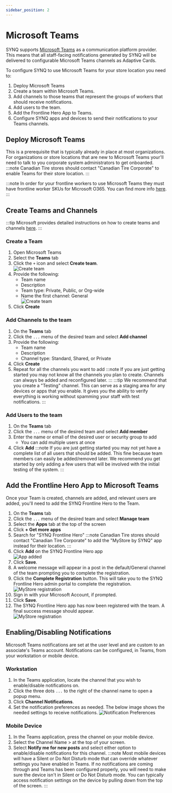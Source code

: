```yaml
---
sidebar_position: 2
---
```


# Microsoft Teams
SYNQ supports [Microsoft Teams](https://teams.microsoft.com) as a communication platform provider. 
This means that all staff-facing notifications generated by SYNQ will be delivered to configurable Microsoft Teams channels as Adaptive Cards.

To configure SYNQ to use Microsoft Teams for your store location you need to:
1. Deploy Microsoft Teams
2. Create a team within Microsoft Teams.
3. Add channels to those teams that represent the groups of workers that should receive notifications.
4. Add users to the team.
5. Add the Frontline Hero App to Teams.
6. Configure SYNQ apps and devices to send their notifications to your Teams channels.

## Deploy Microsoft Teams
This is a prerequisite that is typically already in place at most organizations. For organizations or store locations that are new to Microsoft Teams your'll need to talk to you corporate system administrators to get onboarded.
:::note
Canadian Tire stores should contact "Canadian Tire Corporate" to enable Teams for their store location.
::: 

:::note
In order for your frontline workers to use Microsoft Teams they must have frontline worker SKUs for Microsoft O365. You can find more info [here](https://www.microsoft.com/en-ca/microsoft-365/enterprise/frontline).
::: 

## Create Teams and Channels
:::tip
Microsoft provides detailed instructions on how to create teams and channels [here](https://support.microsoft.com/en-au/office/create-a-team-from-scratch-in-microsoft-teams-174adf5f-846b-4780-b765-de1a0a737e2b).
:::

### Create a Team
1. Open Microsoft Teams
2. Select the __Teams__ tab
3. Click the `+` icon and select __Create team__. \
  ![Create team](/img/teams/create-team-menu.png)
4. Provide the following:
   - Team name
   - Description
   - Team type: Private, Public, or Org-wide
   - Name the first channel: General \
   ![Create team](/img/teams/create-team.png)
5. Click __Create__

### Add Channels to the team
1. On the __Teams__ tab
2. Click the `...` menu of the desired team and select __Add channel__
3. Provide the following:
   - Team name
   - Description
   - Channel type: Standard, Shared, or Private
4. Click __Create__
5. Repeat for all the channels you want to add
:::note
If you are just getting started you may not know all the channels you plan to create. Channels can always be added and reconfigured later.
:::
:::tip
We recommend that you create a "Testing" channel. This can serve as a staging area for any devices or apps that you enable. It gives you the ability to verify everything is working without spamming your staff with test notifications.
:::

### Add Users to the team
1. On the __Teams__ tab
2. Click the `...` menu of the desired team and select __Add member__
3. Enter the name or email of the desired user or security group to add
   - You can add multiple users at once
4. Click __Add__
:::note
If you are just getting started you may not yet have a complete list of all users that should be added. This fine because team members can easily be added/removed later.
We recommend you get started by only adding a few users that will be involved with the initial testing of the system.
:::

## Add the Frontline Hero App to Microsoft Teams
Once your Team is created, channels are added, and relevant users are added, you'll need to add the SYNQ Frontline Hero to the Team.
1. On the __Teams__ tab
2. Click the `...` menu of the desired team and select __Manage team__
3. Select the __Apps__ tab at the top of the screen
4. Click __+ Get more apps__
5. Search for "SYNQ Frontline Hero"
    :::note
    Canadian Tire stores should contact "Canadian Tire Corporate" to add the "MyStore by SYNQ" app instead for their location.
    ::: 
6. Click __Add__ on the SYNQ Frontline Hero app \
   ![App added](/img/teams/app-added.png)
7. Click __Save__.
8. A welcome message will appear in a post in the default/General channel of the team prompting you to complete the registration.
9. Click the __Complete Registration__ button. This will take you to the SYNQ Frontline Hero admin portal to complete the registration. \
   ![MyStore registration](/img/teams/mystore-complete-registration-1.png)
10. Sign in with your Microsoft Account, if prompted.
11. Click __Save__.
12. The SYNQ Frontline Hero app has now been registered with the team. A final success message should appear. \
   ![MyStore registration](/img/teams/mystore-complete-registration-2.png)

## Enabling/Disabling Notifications
Microsoft Teams notifications are set at the user level and are custom to an associate's Teams account. 
Notifications can be configured, in Teams, from your workstation or mobile device.

### Workstation
1. In the Teams application, locate the channel that you wish to enable/disable notifications on.
2. Click the three dots `...` to the right of the channel name to open a popup menu.
3. Click __Channel Notifications__.
4. Set the notification preferences as needed. The below image shows the needed settings to receive notifications.
![Notification Preferences](/img/teams/notifications.png)

### Mobile Device
1. In the Teams application, press the channel on your mobile device.
2. Select the Channel Name > at the top of your screen.
3. Select __Notify me for new posts__ and select either option to enable/disable notifications for this channel.
:::note
Most mobile devices will have a Silent or Do Not Disturb mode that can override whatever settings you have enabled in Teams. If no notifications are coming through and Teams has been configured properly, you will need to make sure the device isn't in Silent or Do Not Disturb mode. You can typically access notification settings on the device by pulling down from the top of the screen.
:::